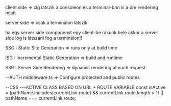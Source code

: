 client side => clg látszik a consoleon és a terminal-ban is a pre rendering miatt

server side => csak a terminalon látszik

ha egy server side componenst egy client-be rakunk bele akkor a server side log is látszani fog a terminálon!!

SSG : Static Site Generation => runs only at build time

ISG : Incremental Static Generation => build and runtime

SSR : Server Side Rendering => dynamic rendering at each request

--AUTH
middleware.ts => Configure protected and public routes

--CSS
---ACTIVE CLASS BASED ON URL + ROUTE VARIABLE
const isActive =
(pathName.includes(currentLink.route) &&
currentLink.route.length > 1) ||
pathName === currentLink.route;
